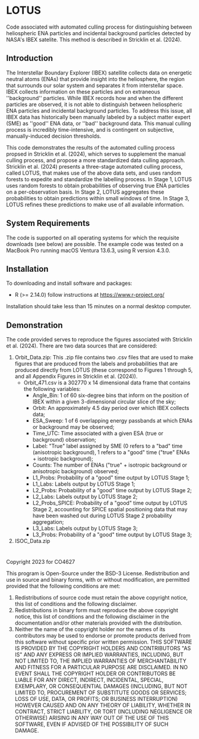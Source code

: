 # LOTUS
Code associated with automated culling process for distinguishing between heliospheric ENA particles and incidental background particles detected by NASA's IBEX satelite. This method is described in Stricklin et al. (2024).

## Introduction
The Interstellar Boundary Explorer (IBEX) satellite collects data on energetic neutral atoms (ENAs) that provide insight into the heliosphere, the region that surrounds our solar system and separates it from interstellar space. IBEX collects information on these particles and on extraneous ''background'' particles. While IBEX records how and when the different particles are observed, it is not able to distinguish between heliospheric ENA particles and incidental background particles. To address this issue, all IBEX data has historically been manually labeled by a subject matter expert (SME) as ''good'' ENA data, or ''bad'' background data. This manual culling process is incredibly time-intensive, and is contingent on subjective, manually-induced decision thresholds. 

This code demonstrates the results of the automated culling process propsed in Stricklin et al. (2024), which serves to supplement the manual culling process, and propose a more standardized data culling approach. Stricklin et al. (2024) presents a three-stage automated culling process, called LOTUS, that makes use of the above data sets, and uses random forests to expedite and standardize the labelling process. In Stage 1, LOTUS uses random forests to obtain probabilities of observing true ENA particles on a per-observation basis. In Stage 2, LOTUS aggregates these probabilities to obtain predictions within small windows of time. In Stage 3, LOTUS refines these predictions to make use of all available information. 

## System Requirements
The code is supported on all operating systems for which the requisite downloads (see below) are possible. The example code was tested on a MacBook Pro running macOS Ventura 13.6.3, using R version 4.3.0.

## Installation 
To downloading and install software and packages:

* R (>= 2.14.0) follow instructions at https://www.r-project.org/

Installation should take less than 15 minutes on a normal desktop computer.

## Demonstration 
The code provided serves to reproduce the figures associated with Stricklin et al. (2024). There are two data sources that are considered:
1. Orbit_Data.zip: This .zip file contains two .csv files that are used to make figures that are produced from the labels and probabilities that are produced directly from LOTUS (these correspond to Figures 1 through 5, and all Appendix Figures in Stricklin et al. (2024)).
   - Orbit_471.csv is a 302770 x 14 dimensional data frame that contains the following variables:
     - Angle_Bin: 1 of 60 six-degree bins that inform on the position of IBEX within a given 3-dimensional circular slice of the sky;
     - Orbit: An approximately 4.5 day period over which IBEX collects data;
     - ESA_Sweep: 1 of 6 overlapping energy passbands at which ENAs or background may be observed;
     - Time_UTC: Time associated with a given ESA (true or background) observation;
     - Label: "True" label assigned by SME (0 refers to a "bad" time (anisotropic background), 1 refers to a "good" time ("true" ENAs + isotropic background);
     - Counts: The number of ENAs ("true" + isotropic background or anisotropic background) observed;
     - L1_Probs: Probability of a "good" time output by LOTUS Stage 1;
     - L1_Labs: Labels output by LOTUS Stage 1;
     - L2_Probs: Probability of a "good" time output by LOTUS Stage 2;
     - L2_Labs: Labels output by LOTUS Stage 2; 
     - L2_Probs_SPICE: Probability of a "good" time output by LOTUS Stage 2, accounting for SPICE spatial positioning data that may have been washed out during LOTUS Stage 2 probability aggregation;
     - L3_Labs: Labels output by LOTUS Stage 3; 
     - L3_Probs: Probability of a "good" time output by LOTUS Stage 3;
3. ISOC_Data.zip

#
Copyright 2023 for CO4627

This program is Open-Source under the BSD-3 License.   Redistribution and use in source and binary forms, with or without modification, are permitted provided that the following conditions are met:

1. Redistributions of source code must retain the above copyright notice, this list of conditions and the following disclaimer.
2. Redistributions in binary form must reproduce the above copyright notice, this list of conditions and the following disclaimer in the documentation and/or other materials provided with the distribution.
3. Neither the name of the copyright holder nor the names of its contributors may be used to endorse or promote products derived from this software without specific prior written permission. THIS SOFTWARE IS PROVIDED BY THE COPYRIGHT HOLDERS AND CONTRIBUTORS "AS IS" AND ANY EXPRESS OR IMPLIED WARRANTIES, INCLUDING, BUT NOT LIMITED TO, THE IMPLIED WARRANTIES OF MERCHANTABILITY AND FITNESS FOR A PARTICULAR PURPOSE ARE DISCLAIMED. IN NO EVENT SHALL THE COPYRIGHT HOLDER OR CONTRIBUTORS BE LIABLE FOR ANY DIRECT, INDIRECT, INCIDENTAL, SPECIAL, EXEMPLARY, OR CONSEQUENTIAL DAMAGES (INCLUDING, BUT NOT LIMITED TO, PROCUREMENT OF SUBSTITUTE GOODS OR SERVICES; LOSS OF USE, DATA, OR PROFITS; OR BUSINESS INTERRUPTION) HOWEVER CAUSED AND ON ANY THEORY OF LIABILITY, WHETHER IN CONTRACT, STRICT LIABILITY, OR TORT (INCLUDING NEGLIGENCE OR OTHERWISE) ARISING IN ANY WAY OUT OF THE USE OF THIS SOFTWARE, EVEN IF ADVISED OF THE POSSIBILITY OF SUCH DAMAGE.

